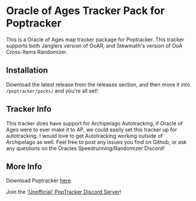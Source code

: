 # Oracle of Ages Tracker Pack for Poptracker

This is a Oracle of Ages map tracker package for Poptracker. This tracker supports both Janglers version of OoAR, and Stewmath's version of OoA Cross-Items Randomizer. 

## Installation

Download the latest release from the releases section, and then move it into `/poptracker/packs/` and you're all set!

## Tracker Info

This tracker does have support for Archipelago Autotracking, if Oracle of Ages were to ever make it to AP, we could easily set this tracker up for autotracking. I would love to get Autotracking working outside of Archipelago as well. Feel free to post any issues you find on Github, or ask any questions on the Oracles Speedrunning/Randomizer Discord!

## More Info

Download Poptracker [here](https://github.com/black-sliver/PopTracker)

Join the ['Unofficial' PopTracker Discord Server](https://discord.com/invite/gwThqMCPgK)!
